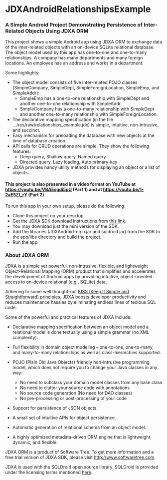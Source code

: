 ﻿# JDXAndroidRelationshipsExample
### A Simple Android Project Demonstrating Persistence of Inter-Related Objects Using JDXA ORM

This project shows a simple Android app using JDXA ORM to exchange data of the inter-related objects with an on-device SQLite relational database. The object model used by this app has one-to-one and one-to-many relationships. A company has many departments and many foreign locations. An employee has an address and works in a department. 

Some highlights:  
*	The object model consists of five inter-related POJO classes (SimpleCompany, SimpleDept, SimpleForeignLocation, SimpleEmp, and SimpleAddr):
    - SimpleEmp has a one-to-one relationship with SimpleDept and another one-to-one relationship with SimpleAddr.
    - SimpleCompany has a one-to-many relationship with SimpleDept and another one-to-many relationship with SimpleForeignLocation. 
*	The declarative mapping specification (in the file .../res/raw/relationships_example.jdx) is simple, intuitive, non-intrusive, and succinct.
*	Easy mechanism for preloading the database with new objects at the time of database creation.  
*	API calls for CRUD operations are simple. They show the following features: 
    -	Deep query,	Shallow query, Named query
    -	Directed query,	Lazy loading, Auto primary-key
*	JDXA provides handy utility methods for displaying an object or a list of objects.  

#### This project is also presented in a video format on YouTube at https://youtu.be/VBAEsgdi5pU (Part 1) and at https://youtu.be/1-2aE5ZI_rY (Part 2)

To run this app in your own setup, please do the following:
*	Clone this project on your desktop.
*	Get the JDXA SDK download instructions from [this link](http://softwaretree.com/v1/products/jdxa/download-jdxa.php).
*	You may download just the mini version of the SDK.
*	Add the libraries (JDXAndroid-nn.n.jar and sqldroid.jar) from the SDK to the app/libs directory and build the project.
*	Run the app.  

### About JDXA ORM 
JDXA is a simple yet powerful, non-intrusive, flexible, and lightweight Object-Relational Mapping (ORM) product that simplifies and accelerates the development of Android apps by providing intuitive, object-oriented access to on-device relational (e.g., SQLite) data.  

Adhering to some well thought-out [KISS (Keep It Simple and Straightforward) principles](http://softwaretree.com/v1/KISSPrinciples.html), JDXA boosts developer productivity and reduces maintenance hassles by eliminating endless lines of tedious SQL code.  

Some of the powerful and practical features of JDXA include: 
*	Declarative mapping specification between an object model and a relational model is done textually using a simple grammar (no XML complexity). 
*	Full flexibility in domain object modeling – one-to-one, one-to-many, and many-to-many relationships as well as class-hierarchies supported.
*	POJO (Plain Old Java Objects) friendly non-intrusive programming model, which does not require you to change your Java classes in any way:   

    - No need to subclass your domain model classes from any base class
    - No need to clutter your source code with annotations
    - No source code generation (No need for DAO classes)
    - No pre-processing or post-processing of your code  

*	Support for persistence of JSON objects.
*	A small set of intuitive APIs for object persistence.
*	Automatic generation of relational schema from an object model. 
*	A highly optimized metadata-driven ORM engine that is lightweight, dynamic, and flexible.   

JDXA ORM is a product of Software Tree. To get more information and a free trial version of JDXA SDK, please visit http://www.softwaretree.com.  

JDXA is used with the SQLDroid open source library. SQLDroid is provided under the licensing terms mentioned [here](https://github.com/SQLDroid/SQLDroid/blob/master/LICENSE).




